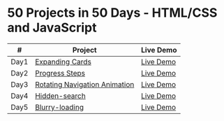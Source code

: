 
# 50 Projects in 50 Days - HTML/CSS and JavaScript





|  #  | Project                                                                                                                     | Live Demo                                                                         |
| :-: | --------------------------------------------------------------------------------------------------------------------------- | --------------------------------------------------------------------------------- |
| Day1  | [Expanding Cards](https://github.com/Yemresalcan/50days50Project/tree/main/Day%201)                                   | [Live Demo](https://50days50-project-day1.vercel.app/)               |
| Day2  | [Progress Steps](https://github.com/Yemresalcan/50days50Project/tree/main/Day%202/Progress%20Steps)                                      | [Live Demo](https://50days-50project-day2.netlify.app/)                |
| Day3  | [Rotating Navigation Animation](https://github.com/Yemresalcan/50days50Project/tree/main/Day%203/Rotating%20Navigation%20Animation)                       | [Live Demo](https://50days-50project-day3.netlify.app/) |
| Day4  | [Hidden-search](https://github.com/Yemresalcan/50days50Project/tree/main/Day%204/hidden-search)                       | [Live Demo](https://50days50project-day4.netlify.app/) |
| Day5  | [Blurry-loading](https://github.com/Yemresalcan/50days50Project/tree/main/Day%205/blurry-loading)                       | [Live Demo](https://50days50project-day5.netlify.app/) |

